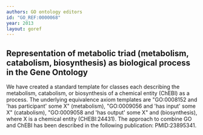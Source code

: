 ```yaml
---
authors: GO ontology editors
id: "GO_REF:0000068"
year: 2013
layout: goref
---
```


## Representation of metabolic triad (metabolism, catabolism, biosynthesis) as biological process in the Gene Ontology

We have created a standard template for classes each describing the metabolism, catabolism, or biosynthesis of a chemical entity (ChEBI) as a process. The underlying equivalence axiom templates are "GO:0008152 and 'has participant' some X" (metabolism), "GO:0009056 and 'has input' some X" (catabolism), "GO:0009058 and 'has output' some X" and (biosynthesis),  where X is a chemical entity (CHEBI:24431). The approach to combine GO and ChEBI has been described in the following publication: PMID:23895341.
